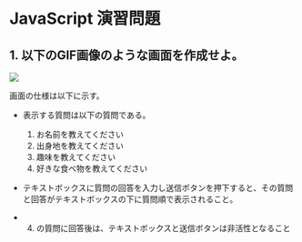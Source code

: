 # JavaScript 演習問題

## 1. 以下のGIF画像のような画面を作成せよ。

![](/image/chatbot.gif)

画面の仕様は以下に示す。

- 表示する質問は以下の質問である。
    1. お名前を教えてください
    2. 出身地を教えてください
    3. 趣味を教えてください
    4. 好きな食べ物を教えてください

- テキストボックスに質問の回答を入力し送信ボタンを押下すると、その質問と回答がテキストボックスの下に質問順で表示されること。

- 4. の質問に回答後は、テキストボックスと送信ボタンは非活性となること

